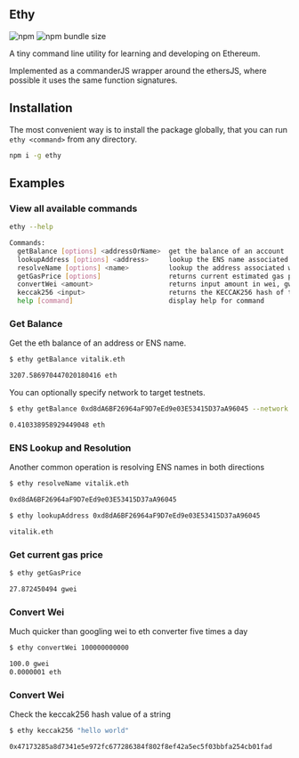 ## Ethy

![npm](https://img.shields.io/npm/v/ethy)
![npm bundle size](https://img.shields.io/bundlephobia/min/ethy)

A tiny command line utility for learning and developing on Ethereum.

Implemented as a commanderJS wrapper around the ethersJS, where possible it uses the same function signatures.

## Installation

The most convenient way is to install the package globally, that you can run `ethy <command>` from any directory.

```bash
npm i -g ethy
```

## Examples

### View all available commands

```bash
ethy --help

Commands:
  getBalance [options] <addressOrName>  get the balance of an account
  lookupAddress [options] <address>     lookup the ENS name associated with an address
  resolveName [options] <name>          lookup the address associated with an ENS name
  getGasPrice [options]                 returns current estimated gas price
  convertWei <amount>                   returns input amount in wei, gwei and eth
  keccak256 <input>                     returns the KECCAK256 hash of the text bytes
  help [command]                        display help for command
```

### Get Balance

Get the eth balance of an address or ENS name.

```bash
$ ethy getBalance vitalik.eth

3207.586970447020180416 eth
```

You can optionally specify network to target testnets.

```bash
$ ethy getBalance 0xd8dA6BF26964aF9D7eEd9e03E53415D37aA96045 --network rinkeby

0.410338958929449048 eth
```

### ENS Lookup and Resolution

Another common operation is resolving ENS names in both directions

```bash
$ ethy resolveName vitalik.eth

0xd8dA6BF26964aF9D7eEd9e03E53415D37aA96045
```

```bash
$ ethy lookupAddress 0xd8dA6BF26964aF9D7eEd9e03E53415D37aA96045

vitalik.eth
```

### Get current gas price

```bash
$ ethy getGasPrice

27.872450494 gwei
```

### Convert Wei

Much quicker than googling wei to eth converter five times a day

```bash
$ ethy convertWei 100000000000

100.0 gwei
0.0000001 eth
```

### Convert Wei

Check the keccak256 hash value of a string

```bash
$ ethy keccak256 "hello world"

0x47173285a8d7341e5e972fc677286384f802f8ef42a5ec5f03bbfa254cb01fad
```
